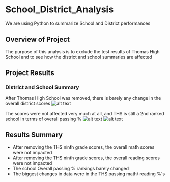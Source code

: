 # School_District_Analysis
We are using Python to summarize School and District performances

## Overview of Project
The purpose of this analysis is to exclude the test results of Thomas High School and to see how the district and school summaries are affected

## Project Results
### District and School Summary
After Thomas High School was removed, there is barely any change in the overall district scores
![alt text](/Resources/District_Summary.png "DistrictSummary")

The scores were not affected very much at all, and THS is still a 2nd ranked school in terms of overall passing %
![alt text](/Resources/SchoolSummary.png "Overall_Passing_Results")
![alt text](/Resources/rankings.png "Rankings")

## Results Summary
  - After removing the THS ninth grade scores, the overall math scores were not impacted
  - After removing the THS ninth grade scores, the overall reading scores were not impacted
  - The school Overall passing % rankings barely changed 
  - The biggest changes in data were in the THS passing math/ reading %'s

